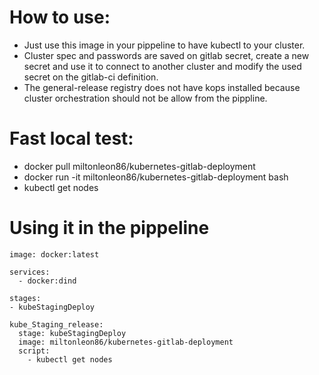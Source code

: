 # How to use:
* Just use this image in your pippeline to have kubectl to your cluster.
* Cluster spec and passwords are saved on gitlab secret, create a new secret and use it to connect to another cluster and modify the used secret on the gitlab-ci definition.
* The general-release registry does not have kops installed because cluster orchestration should not be allow from the pippline.

# Fast local test:
* docker pull miltonleon86/kubernetes-gitlab-deployment
* docker run -it miltonleon86/kubernetes-gitlab-deployment bash
* kubectl get nodes     

# Using it in the pippeline
    image: docker:latest

    services:
      - docker:dind

    stages:
    - kubeStagingDeploy

    kube_Staging_release:
      stage: kubeStagingDeploy
      image: miltonleon86/kubernetes-gitlab-deployment
      script:
        - kubectl get nodes